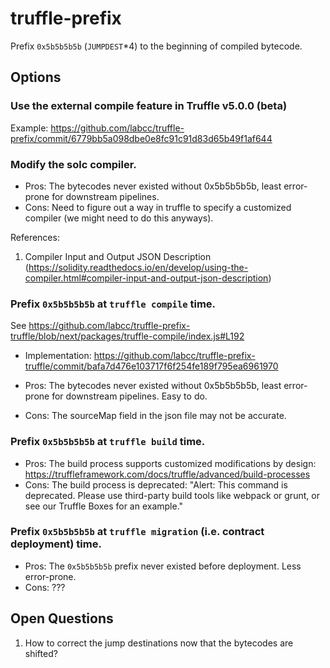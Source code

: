 # truffle-prefix

Prefix `0x5b5b5b5b` (`JUMPDEST`*4) to the beginning of compiled
bytecode.

## Options

### Use the external compile feature in Truffle v5.0.0 (beta)

Example: https://github.com/labcc/truffle-prefix/commit/6779bb5a098dbe0e8fc91c91d83d65b49f1af644

### Modify the solc compiler.

* Pros: The bytecodes never existed without 0x5b5b5b5b, least
  error-prone for downstream pipelines.
* Cons: Need to figure out a way in truffle to specify a customized
  compiler (we might need to do this anyways).

References:

1.  Compiler Input and Output JSON Description (https://solidity.readthedocs.io/en/develop/using-the-compiler.html#compiler-input-and-output-json-description)

### Prefix `0x5b5b5b5b` at `truffle compile` time.

See https://github.com/labcc/truffle-prefix-truffle/blob/next/packages/truffle-compile/index.js#L192

* Implementation: https://github.com/labcc/truffle-prefix-truffle/commit/bafa7d476e103717f6f254fe189f795ea6961970

* Pros: The bytecodes never existed without 0x5b5b5b5b, least
  error-prone for downstream pipelines. Easy to do.
* Cons: The sourceMap field in the json file may not be accurate.

### Prefix `0x5b5b5b5b` at `truffle build` time.

* Pros: The build process supports customized modifications by design:
  https://truffleframework.com/docs/truffle/advanced/build-processes
* Cons: The build process is deprecated: "Alert: This command is
  deprecated. Please use third-party build tools like webpack or
  grunt, or see our Truffle Boxes for an example."

### Prefix `0x5b5b5b5b` at `truffle migration` (i.e. contract deployment) time.

* Pros: The `0x5b5b5b5b` prefix never existed before deployment. Less error-prone.
* Cons: ???

## Open Questions

1. How to correct the jump destinations now that the bytecodes are
   shifted?
